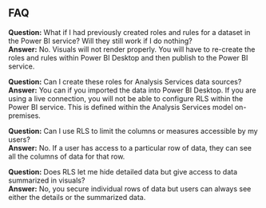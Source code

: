 ## FAQ
**Question:** What if I had previously created roles and rules for a dataset in the Power BI service? Will they still work if I do nothing?  
**Answer:** No. Visuals will not render properly. You will have to re-create the roles and rules within Power BI Desktop and then publish to the Power BI service.

**Question:** Can I create these roles for Analysis Services data sources?  
**Answer:** You can if you imported the data into Power BI Desktop. If you are using a live connection, you will not be able to configure RLS within the Power BI service. This is defined within the Analysis Services model on-premises.

**Question:** Can I use RLS to limit the columns or measures accessible by my users?  
**Answer:** No. If a user has access to a particular row of data, they can see all the columns of data for that row.

**Question:** Does RLS let me hide detailed data but give access to data summarized in visuals?  
**Answer:** No, you secure individual rows of data but users can always see either the details or the summarized data.

